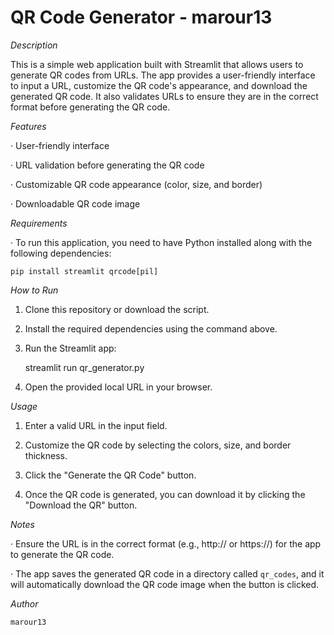 # QR Code Generator - marour13

*Description*

This is a simple web application built with Streamlit that allows users to generate QR codes from URLs. The app provides a user-friendly interface to input a URL, customize the QR code's appearance, and download the generated QR code. It also validates URLs to ensure they are in the correct format before generating the QR code.

*Features*

· User-friendly interface

· URL validation before generating the QR code

· Customizable QR code appearance (color, size, and border)

· Downloadable QR code image

*Requirements*

· To run this application, you need to have Python installed along with the following dependencies:

    pip install streamlit qrcode[pil]

*How to Run*

1. Clone this repository or download the script.

2. Install the required dependencies using the command above.

3. Run the Streamlit app:

    streamlit run qr_generator.py

4. Open the provided local URL in your browser.

*Usage*

1. Enter a valid URL in the input field.

2. Customize the QR code by selecting the colors, size, and border thickness.

3. Click the "Generate the QR Code" button.

4. Once the QR code is generated, you can download it by clicking the "Download the QR" button.

*Notes*

· Ensure the URL is in the correct format (e.g., http:// or https://) for the app to generate the QR code.

· The app saves the generated QR code in a directory called `qr_codes`, and it will automatically download the QR code image when the button is clicked.

*Author*

    marour13
